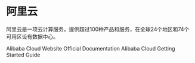 # 阿里云

阿里云是一项云计算服务，提供超过100种产品和服务，在全球24个地区和74个可用区设有数据中心。

<BadgeLink badgeText='Official Website' colorScheme='blue' href='https://www.alibabacloud.com/'>Alibaba Cloud Website</BadgeLink>
<BadgeLink badgeText='Official Documentation' colorScheme='blue' href='https://www.alibabacloud.com/help/en/'>Official Documentation</BadgeLink>
<BadgeLink badgeText='Get Started Guide' colorScheme='blue' href='https://www.alibabacloud.com/getting-started'>Alibaba Cloud Getting Started Guide</BadgeLink>
